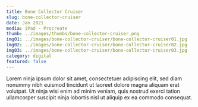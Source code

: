 ```yaml
---
title: Bone Collector Cruiser
slug: bone-collector-cruiser
date: Jan 2021
media: iPad - Procreate
thumb: ../images/thumbs/bone-collector-cruiser.png
img01: ../images/bone-collector-cruiser/bone-collector-cruiser01.jpg
img02: ../images/bone-collector-cruiser/bone-collector-cruiser02.jpg
img03: ../images/bone-collector-cruiser/bone-collector-cruiser03.jpg
category: digital
featured: false
---
```


Lorem ninja ipsum dolor sit amet, consectetuer adipiscing elit, sed diam nonummy nibh euismod tincidunt ut laoreet dolore magna aliquam erat volutpat. Ut ninja wisi enim ad minim veniam, quis nostrud exerci tation ullamcorper suscipit ninja lobortis nisl ut aliquip ex ea commodo consequat.